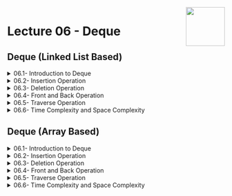 <img align="right" width="90" height="90" src="https://github.com/cs-MohamedAyman/Computer-Science-Textbooks/blob/master/logos/data-structures.jpg">

# Lecture 06 - Deque

## Deque (Linked List Based)

<details>
	<summary>06.1- Introduction to Deque</summary>

</details>

<details>
	<summary>06.2- Insertion Operation</summary>

</details>

<details>
	<summary>06.3- Deletion Operation</summary>

</details>

<details>
	<summary>06.4- Front and Back Operation</summary>

</details>

<details>
	<summary>06.5- Traverse Operation</summary>

</details>

<details>
	<summary>06.6- Time Complexity and Space Complexity</summary>

</details>

## Deque (Array Based)

<details>
	<summary>06.1- Introduction to Deque</summary>

</details>

<details>
	<summary>06.2- Insertion Operation</summary>

</details>

<details>
	<summary>06.3- Deletion Operation</summary>

</details>

<details>
	<summary>06.4- Front and Back Operation</summary>

</details>

<details>
	<summary>06.5- Traverse Operation</summary>

</details>

<details>
	<summary>06.6- Time Complexity and Space Complexity</summary>

</details>
